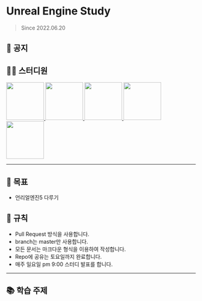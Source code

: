 # Unreal Engine Study
> Since 2022.06.20

## 📣 공지

## 👨‍💻  스터디원
<p>
<a href="https://github.com/jonghyeok98">
  <img src="https://avatars.githubusercontent.com/u/77715064?v=4" width="100">
</a>
<a href="https://github.com/iamgyu">
  <img src="https://avatars.githubusercontent.com/u/11960250?v=4" width="100">
</a>
<a href="https://github.com/hsa6283">
  <img src="https://avatars.githubusercontent.com/u/80310260?v=4" width="100">
</a>
<a href="https://github.com/losie2">
  <img src="https://avatars.githubusercontent.com/u/75438820?v=4" width="100">
</a>
<a href="https://github.com/juhanpark">
  <img src="https://avatars.githubusercontent.com/u/108555247?v=4" width="100">
</a>
</p>

---
## 📖 목표
- 언리얼엔진5 다루기

## 📝 규칙
- Pull Request 방식을 사용합니다.
- branch는 master만 사용합니다.
- 모든 문서는 마크다운 형식을 이용하여 작성합니다.
- Repo에 공유는 토요일까지 완료합니다.
- 매주 일요일 pm 9:00 스터디 발표를 합니다.

---

## 📚 학습 주제



